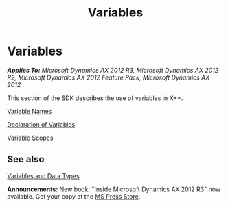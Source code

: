 ﻿---
title: Variables
TOCTitle: Variables
ms:assetid: d1af535d-646d-4991-8446-66b8597d4498
ms:mtpsurl: https://msdn.microsoft.com/en-us/library/Aa871634(v=AX.60)
ms:contentKeyID: 35251830
ms.date: 05/18/2015
mtps_version: v=AX.60
---

# Variables 


_**Applies To:** Microsoft Dynamics AX 2012 R3, Microsoft Dynamics AX 2012 R2, Microsoft Dynamics AX 2012 Feature Pack, Microsoft Dynamics AX 2012_

This section of the SDK describes the use of variables in X++.

[Variable Names](variable-names.md)

[Declaration of Variables](declaration-of-variables.md)

[Variable Scopes](variable-scopes.md)

## See also

[Variables and Data Types](variables-and-data-types.md)

  
**Announcements:** New book: "Inside Microsoft Dynamics AX 2012 R3" now available. Get your copy at the [MS Press Store](https://www.microsoftpressstore.com/store/inside-microsoft-dynamics-ax-2012-r3-9780735685109).

